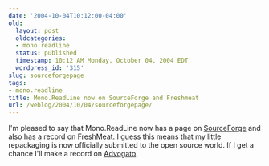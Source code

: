 ```yaml
---
date: '2004-10-04T10:12:00-04:00'
old:
  layout: post
  oldcategories:
  - mono.readline
  status: published
  timestamp: 10:12 AM Monday, October 04, 2004 EDT
  wordpress_id: '315'
slug: sourceforgepage
tags:
- mono.readline
title: Mono.ReadLine now on SourceForge and Freshmeat
url: /weblog/2004/10/04/sourceforgepage/
---
```


I'm pleased to say that Mono.ReadLine now has a page on
[SourceForge](http://mono-readline.sourceforge.net/)
and also has a record on
[FreshMeat](http://freshmeat.net/projects/monoreadline/).
I guess this means that my little repackaging is now officially
submitted to the open source world.  If I get a chance I'll make
a record on [Advogato](http://www.advogato.org/).
